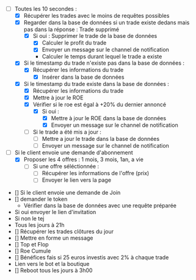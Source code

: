 - [ ] Toutes les 10 secondes :
    - [x] Récupérer les trades avec le moins de requêtes possibles	
    - [x] Regarder dans la base de données si un trade existe dedans mais pas dans la réponse : Trade supprimé
        - [x] Si oui : Supprimer le trade de la base de données
            - [x] Calculer le profit du trade 
            - [x] Envoyer un message sur le channel de notification
            - Calculer le temps durant lequel le trade a existe
    - [x] Si le timestamp du trade n'existe pas dans la base de données :
        - [x] Récupérer les informations du trade 
            - [x] Insérer dans la base de données
    - [x] Si le timestamp du trade existe dans la base de données :
        - [x] Récupérer les informations du trade 
        - [x] Mettre à jour le ROE
        - [x] Vérifier si le roe est égal à +20% du dernier annoncé
            - [x] Si oui : 
                - [x] Mettre à jour le ROE dans la base de données
                - [x] Envoyer un message sur le channel de notification
        - [ ] Si le trade a été mis a jour :
            - [ ] Mettre a jour le trade dans la base de données
            - [ ] Envoyer un message sur le channel de notification

- [ ] Si le client envoie une demande d'abonnement
    -  [x] Proposer les 4 offres : 1 mois, 3 mois, 1an, a vie
        - [ ] Si une offre séléctionnée : 
            - [ ] Récupérer les informations de l'offre (prix)
            - [ ] Envoyer le lien vers la page
- [] Si le client envoie une demande de Join 
 - [] demander le token 
   - Vérifier dans la base de données avec une requête préparée 
  - Si oui envoyer le lien d'invitation 
  - Si non le tej 
- Tous les jours à 21h
 - [] Récupérer les trades clôtures du jour
  - [] Mettre en forme un message
   - [] Top et Flop
   - [] Roe Cumule
   - [] Bénéfices fais si 25 euros investis avec 2% à chaque trade
   - Lien vers le bot et la boutique
- [] Reboot tous les jours à 3h00